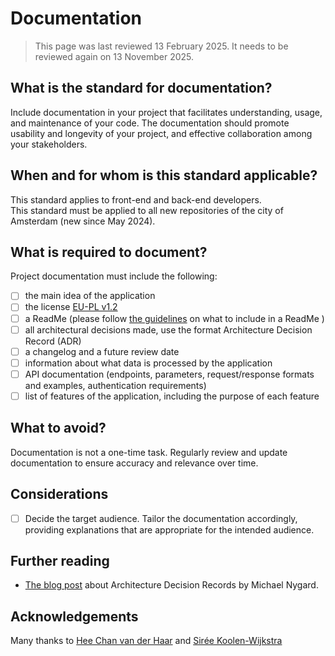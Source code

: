 # Documentation
> This page was last reviewed 13 February 2025. It needs to be reviewed again on 13 November 2025.

## What is the standard for documentation?
Include documentation in your project that facilitates understanding, usage, and maintenance of your code. The documentation should promote usability and longevity of your project, and effective collaboration among your stakeholders.

## When and for whom is this standard applicable?
This standard applies to front-end and back-end developers.<br/>
This standard must be applied to all new repositories of the city of Amsterdam (new since May 2024).

## What is required to document?
Project documentation must include the following:
- [ ] the main idea of the application
- [ ] the license [EU-PL v1.2](https://eupl.eu/1.2/en/)
- [ ] a ReadMe (please follow [the guidelines](readme-default.md) on what to include in a ReadMe )
- [ ] all architectural decisions made, use the format Architecture Decision Record (ADR)
- [ ] a changelog and a future review date
- [ ] information about what data is processed by the application
- [ ] API documentation (endpoints, parameters, request/response formats and examples, authentication requirements)
- [ ] list of features of the application, including the purpose of each feature

## What to avoid?
Documentation is not a one-time task. Regularly review and update documentation to ensure accuracy and relevance over time.

## Considerations
- [ ] Decide the target audience. Tailor the documentation accordingly, providing explanations that are appropriate for the intended audience.

## Further reading
-  [The blog post](https://cognitect.com/blog/2011/11/15/documenting-architecture-decisions) about Architecture Decision Records by Michael Nygard.

## Acknowledgements
Many thanks to [Hee Chan van der Haar](https://github.com/hcvdhaar) and [Sirée Koolen-Wijkstra](https://github.com/SireeKoolenWijkstra)

